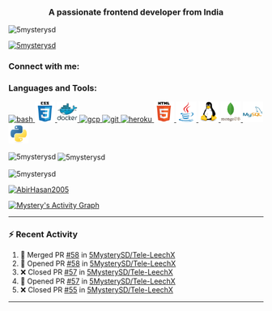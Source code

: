 <h3 align="center">A passionate frontend developer from India</h3>

<p align="left"> <img src="https://komarev.com/ghpvc/?username=5mysterysd&label=Profile%20views&color=0e75b6&style=flat" alt="5mysterysd" /> </p>

<p align="left"> <a href="https://github.com/ryo-ma/github-profile-trophy"><img src="https://github-profile-trophy.vercel.app/?username=5mysterysd" alt="5mysterysd" /></a> </p>

<h3 align="left">Connect with me:</h3>
<p align="left">
</p>

<h3 align="left">Languages and Tools:</h3>
<p align="left"> <a href="https://www.gnu.org/software/bash/" target="_blank" rel="noreferrer"> <img src="https://www.vectorlogo.zone/logos/gnu_bash/gnu_bash-icon.svg" alt="bash" width="40" height="40"/> </a> <a href="https://www.w3schools.com/css/" target="_blank" rel="noreferrer"> <img src="https://raw.githubusercontent.com/devicons/devicon/master/icons/css3/css3-original-wordmark.svg" alt="css3" width="40" height="40"/> </a> <a href="https://www.docker.com/" target="_blank" rel="noreferrer"> <img src="https://raw.githubusercontent.com/devicons/devicon/master/icons/docker/docker-original-wordmark.svg" alt="docker" width="40" height="40"/> </a> <a href="https://cloud.google.com" target="_blank" rel="noreferrer"> <img src="https://www.vectorlogo.zone/logos/google_cloud/google_cloud-icon.svg" alt="gcp" width="40" height="40"/> </a> <a href="https://git-scm.com/" target="_blank" rel="noreferrer"> <img src="https://www.vectorlogo.zone/logos/git-scm/git-scm-icon.svg" alt="git" width="40" height="40"/> </a> <a href="https://heroku.com" target="_blank" rel="noreferrer"> <img src="https://www.vectorlogo.zone/logos/heroku/heroku-icon.svg" alt="heroku" width="40" height="40"/> </a> <a href="https://www.w3.org/html/" target="_blank" rel="noreferrer"> <img src="https://raw.githubusercontent.com/devicons/devicon/master/icons/html5/html5-original-wordmark.svg" alt="html5" width="40" height="40"/> </a> <a href="https://www.java.com" target="_blank" rel="noreferrer"> <img src="https://raw.githubusercontent.com/devicons/devicon/master/icons/java/java-original.svg" alt="java" width="40" height="40"/> </a> <a href="https://www.linux.org/" target="_blank" rel="noreferrer"> <img src="https://raw.githubusercontent.com/devicons/devicon/master/icons/linux/linux-original.svg" alt="linux" width="40" height="40"/> </a> <a href="https://www.mongodb.com/" target="_blank" rel="noreferrer"> <img src="https://raw.githubusercontent.com/devicons/devicon/master/icons/mongodb/mongodb-original-wordmark.svg" alt="mongodb" width="40" height="40"/> </a> <a href="https://www.mysql.com/" target="_blank" rel="noreferrer"> <img src="https://raw.githubusercontent.com/devicons/devicon/master/icons/mysql/mysql-original-wordmark.svg" alt="mysql" width="40" height="40"/> </a> <a href="https://www.python.org" target="_blank" rel="noreferrer"> <img src="https://raw.githubusercontent.com/devicons/devicon/master/icons/python/python-original.svg" alt="python" width="40" height="40"/> </a> </p>

<p><img align="left" src="https://github-readme-stats.vercel.app/api/top-langs?username=5mysterysd&show_icons=true&locale=en&layout=compact" alt="5mysterysd" /></p>

<p>&nbsp;<img align="center" src="https://github-readme-stats.vercel.app/api?username=5mysterysd&show_icons=true&locale=en" alt="5mysterysd" /></p>

<p><img align="center" src="https://github-readme-streak-stats.herokuapp.com/?user=5mysterysd&" alt="5mysterysd" /></p>

<p align="left"> <a href="https://github.com/5MysterySD"><img src="https://metrics.lecoq.io/5MysterySD?template=classic&base.header=0&base.metadata=0&isocalendar=1&languages=1&people=1&isocalendar.duration=half-year&languages.limit=8&languages.sections=most-used&languages.colors=github&languages.threshold=0%25&languages.indepth=false&languages.recent.load=300&languages.recent.days=14&people.limit=24&people.size=28&people.types=followers%2C%20following&people.identicons=false&people.shuffle=false&config.timezone=Asia%2FCalcutta" alt="AbirHasan2005" /></a> </p>

<a href="https://github.com/5MysterySD"><img alt="Mystery's Activity Graph" src="https://activity-graph.herokuapp.com/graph?username=5MysterySD&bg_color=1F222E&color=F8D866&line=F85D7F&point=FFFFFF&hide_border=true" /></a>

---

### :zap: Recent Activity

<!--START_SECTION:activity-->
1. 🎉 Merged PR [#58](https://github.com/5MysterySD/Tele-LeechX/pull/58) in [5MysterySD/Tele-LeechX](https://github.com/5MysterySD/Tele-LeechX)
2. 💪 Opened PR [#58](https://github.com/5MysterySD/Tele-LeechX/pull/58) in [5MysterySD/Tele-LeechX](https://github.com/5MysterySD/Tele-LeechX)
3. ❌ Closed PR [#57](https://github.com/5MysterySD/Tele-LeechX/pull/57) in [5MysterySD/Tele-LeechX](https://github.com/5MysterySD/Tele-LeechX)
4. 💪 Opened PR [#57](https://github.com/5MysterySD/Tele-LeechX/pull/57) in [5MysterySD/Tele-LeechX](https://github.com/5MysterySD/Tele-LeechX)
5. ❌ Closed PR [#55](https://github.com/5MysterySD/Tele-LeechX/pull/55) in [5MysterySD/Tele-LeechX](https://github.com/5MysterySD/Tele-LeechX)
<!--END_SECTION:activity-->

---


